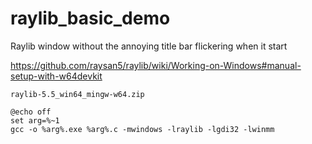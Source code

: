 # raylib_basic_demo
Raylib window without the annoying title bar flickering when it start

https://github.com/raysan5/raylib/wiki/Working-on-Windows#manual-setup-with-w64devkit

    raylib-5.5_win64_mingw-w64.zip

```batch
@echo off
set arg=%~1
gcc -o %arg%.exe %arg%.c -mwindows -lraylib -lgdi32 -lwinmm
```
